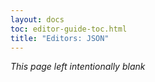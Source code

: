 ```yaml
---
layout: docs
toc: editor-guide-toc.html
title: "Editors: JSON"
---
```


*This page left intentionally blank*
